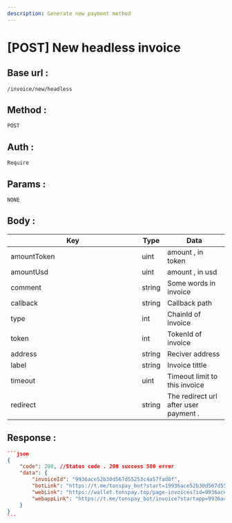 ```yaml
---
description: Generate new payment method
---
```


# \[POST] New headless invoice

## Base url :&#x20;

```
/invoice/new/headless
```

## Method :&#x20;

```
POST
```

## Auth :&#x20;

```
Require
```

## Params :&#x20;

```
NONE
```

## Body  :&#x20;

<table><thead><tr><th width="288">Key</th><th>Type</th><th>Data</th></tr></thead><tbody><tr><td>amountToken</td><td>uint</td><td>amount , in token</td></tr><tr><td>amountUsd</td><td>uint</td><td>amount , in usd</td></tr><tr><td>comment</td><td>string</td><td>Some words in invoice</td></tr><tr><td>callback</td><td>string</td><td>Callback path</td></tr><tr><td>type</td><td>int</td><td>ChainId of invoice</td></tr><tr><td>token</td><td>int</td><td>TokenId of invoice</td></tr><tr><td>address</td><td>string</td><td>Reciver address</td></tr><tr><td>label</td><td>string</td><td>Invoice tittle</td></tr><tr><td>timeout</td><td>uint</td><td>Timeout limit to this invoice</td></tr><tr><td>redirect</td><td>string</td><td>The redirect url after user payment .</td></tr></tbody></table>

## Response :&#x20;

````json
```json
{
    "code": 200, //Status code . 200 success 500 error
    "data": {
        "invoiceId": "9936ace52b30d567d55253c4a57fad8f",
        "botLink": "https://t.me/tonspay_bot?start=19936ace52b30d567d55253c4a57fad8f",
        "webLink": "https://wallet.tonspay.top/page-invoices?id=9936ace52b30d567d55253c4a57fad8f",
        "webappLink": "https://t.me/tonspay_bot/invoice?startapp=9936ace52b30d567d55253c4a57fad8f"
    }
}
```
````
